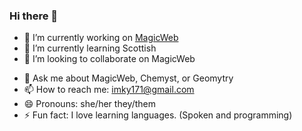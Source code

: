### Hi there 👋

- 🔭 I’m currently working on [MagicWeb](https://pypi.org/project/Magicweb/)
- 🌱 I’m currently learning Scottish
- 👯 I’m looking to collaborate on MagicWeb
<!-- - 🤔 I’m looking for help with  -->
- 💬 Ask me about MagicWeb, Chemyst, or Geomytry
- 📫 How to reach me: imky171@gmail.com
- 😄 Pronouns: she/her they/them
- ⚡ Fun fact: I love learning languages. (Spoken and programming)
